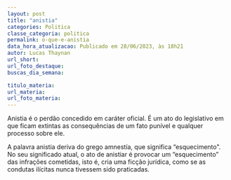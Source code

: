 ```yaml
---
layout: post
title: "anistia"
categories: Politica
classe_categoria: politica
permalink: o-que-e-anistia
data_hora_atualizacao: Publicado em 28/06/2023, às 18h21
autor: Lucas Thaynan
url_short: 
url_foto_destaque: 
buscas_dia_semana: 

titulo_materia: 
url_materia: 
url_foto_materia: 
---
```

Anistia é o perdão concedido em caráter oficial. É um ato do legislativo em que ficam extintas as consequências de um fato punível e qualquer processo sobre ele.

A palavra anistia deriva do grego amnestía, que significa “esquecimento". No seu significado atual, o ato de anistiar é provocar um “esquecimento” das infrações cometidas, isto é, cria uma ficção jurídica, como se as condutas ilícitas nunca tivessem sido praticadas.

